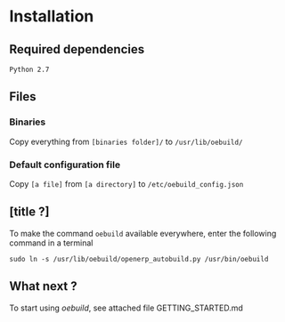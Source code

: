 # Installation

## Required dependencies

	Python 2.7

## Files

### Binaries

Copy everything from `[binaries folder]/` to `/usr/lib/oebuild/`

### Default configuration file

Copy `[a file]` from `[a directory]` to `/etc/oebuild_config.json`

## [title ?]

To make the command `oebuild` available everywhere, enter the following command in a terminal

	sudo ln -s /usr/lib/oebuild/openerp_autobuild.py /usr/bin/oebuild

## What next ?

To start using _oebuild_, see attached file GETTING_STARTED.md
